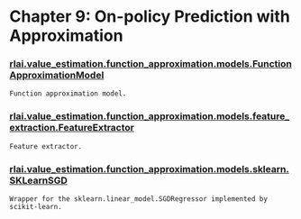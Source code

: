 # Chapter 9:  On-policy Prediction with Approximation
### [rlai.value_estimation.function_approximation.models.FunctionApproximationModel](https://github.com/MatthewGerber/rlai/tree/master/src/rlai/value_estimation/function_approximation/models.py#L25)
```
Function approximation model.
```
### [rlai.value_estimation.function_approximation.models.feature_extraction.FeatureExtractor](https://github.com/MatthewGerber/rlai/tree/master/src/rlai/value_estimation/function_approximation/models/feature_extraction.py#L19)
```
Feature extractor.
```
### [rlai.value_estimation.function_approximation.models.sklearn.SKLearnSGD](https://github.com/MatthewGerber/rlai/tree/master/src/rlai/value_estimation/function_approximation/models/sklearn.py#L24)
```
Wrapper for the sklearn.linear_model.SGDRegressor implemented by scikit-learn.
```
